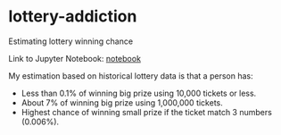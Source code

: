 # lottery-addiction
Estimating lottery winning chance

Link to Jupyter Notebook: [notebook](Basics.ipynb)

My estimation based on historical lottery data is that a person has:
- Less than 0.1% of winning big prize using 10,000 tickets or less.
- About 7% of winning big prize using 1,000,000 tickets.
- Highest chance of winning small prize if the ticket match 3 numbers (0.006%).
